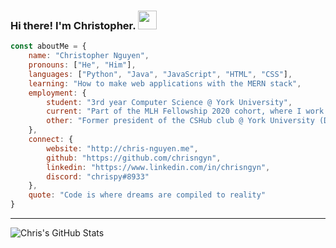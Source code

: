 ### Hi there! I'm Christopher. <img src="https://github.com/chrisngyn/chrisngyn/blob/master/Hi.gif" width="30px">

```javascript
const aboutMe = {
    name: "Christopher Nguyen",
    pronouns: ["He", "Him"],
    languages: ["Python", "Java", "JavaScript", "HTML", "CSS"],
    learning: "How to make web applications with the MERN stack",
    employment: {
        student: "3rd year Computer Science @ York University",
        current: "Part of the MLH Fellowship 2020 cohort, where I work on contributing to Open Source Software",
        other: "Former president of the CSHub club @ York University (Dec. 2019 - Aug. 2020)"
    },
    connect: {
        website: "http://chris-nguyen.me",
        github: "https://github.com/chrisngyn",
        linkedin: "https://www.linkedin.com/in/chrisngyn",
        discord: "chrispy#8933"
    },
    quote: "Code is where dreams are compiled to reality"
}
```

---------------------------------------------------------------------------------------------------------------------------------------------------------------------------------

![Chris's GitHub Stats](https://github-readme-stats.vercel.app/api?username=chrisngyn&show_icons=true&hide_rank=true&hide_border=true)
